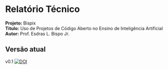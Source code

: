  # Relatório Técnico

<b>Projeto:</b> Bispix <br>
<b>Título:</b> Uso de Projetos de Código Aberto no Ensino de Inteligência Artificial <br>
<b>Autor:</b> Prof. Esdras L. Bispo Jr. <br>

## Versão atual

v0.1 [![DOI](https://zenodo.org/badge/81976239.svg)](https://zenodo.org/badge/latestdoi/81976239) <br>

